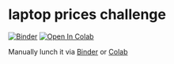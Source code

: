 # laptop prices challenge
[![Binder](https://mybinder.org/badge_logo.svg)](https://mybinder.org/v2/gh/Maxl94/laptop-prices/main?labpath=notebook.ipynb)
[![Open In Colab](https://colab.research.google.com/assets/colab-badge.svg)](https://colab.research.google.com/github/Maxl94/laptop-prices/blob/main/notebook.ipynb)


Manually lunch it via [Binder](https://mybinder.org/)
or [Colab](https://colab.research.google.com/github/Maxl94/laptop-prices/blob/main/notebook.ipynb)
